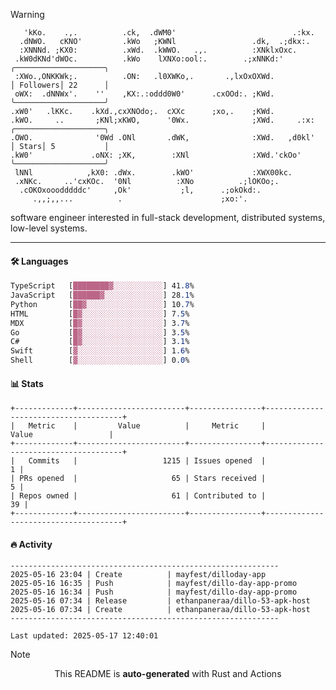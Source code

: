 > [!WARNING]
> ```>     .'.                         .lxx;                            ..    
>    'kKo.    .,.          .ck,  .dWM0'                          .:kx.   
>   .dNWO.   cKNO'         .kWo   ;KWNl                 .dk,  .;dkx:.    
>   :XNNNd. ;KX0:          .xWd.  .kWWO.   .,.          :XNklxOxc.       
>  .kW0dKNd'dWOc.          .kWo    lXNXo:ool:.        .;xNNKd:'          ╭────────────────────╮
>  :XWo.,ONKKWk;.          .ON:   .l0XWKo,.       .,lxOxOXWd.            │ Followers│ 22      │
>  oWX:  .dNNWx'.    ''    ,KX:.:oddd0W0'      .cxOOd:. ;KWd.            ╰────────────────────╯
> .xW0'   .lKKc.    .kXd.,cxXNOdo;.  cXXc      ;xo,.    ;KWd.            
> .kWO.     ..       ;KNl;xKWO,      '0Wx.              ;XWd.     .:x:   ╭────────────────────╮
> .OWO.              '0Wd .ONl       .dWK,              :XWd.   ,d0kl'   │ Stars│ 5           │
> .kW0'             .oNX: ;XK,        :XNl              :XWd.'ckOo'      ╰────────────────────╯
>  lNNl            ,kX0: .dWx.        .kWO'             :XWX00kc.        
>  .xNKc.     ..'cxKOc.  '0Nl          :XNo          .;lOKOo;.           
>   .cOKOxooodddddc'     ,Ok'           ;l,      .;okOkd:.               
>      .,,;,,...          .                      ;xo:'.                  
> ```
> <p>software engineer interested in full-stack development, distributed systems, low-level systems.</p>

---

#### 🛠️ Languages
```css
TypeScript   [████████▓░░░░░░░░░░░] 41.8%
JavaScript   [██████▓░░░░░░░░░░░░░] 28.1%
Python       [██▓░░░░░░░░░░░░░░░░░] 10.7%
HTML         [█▓░░░░░░░░░░░░░░░░░░] 7.5%
MDX          [█▓░░░░░░░░░░░░░░░░░░] 3.7%
Go           [█▓░░░░░░░░░░░░░░░░░░] 3.5%
C#           [█▓░░░░░░░░░░░░░░░░░░] 3.1%
Swift        [▓░░░░░░░░░░░░░░░░░░░] 1.6%
Shell        [▓░░░░░░░░░░░░░░░░░░░] 0.0%
```

#### 📊 Stats
```
+-------------+------------------------+----------------+--------------------------------------+
|   Metric    |         Value          |     Metric     |                Value                 |
+-------------+------------------------+----------------+--------------------------------------+
|   Commits   |                   1215 | Issues opened  |                                    1 |
| PRs opened  |                     65 | Stars received |                                    5 |
| Repos owned |                     61 | Contributed to |                                   39 |
+-------------+------------------------+----------------+--------------------------------------+
```

#### 🔥 Activity
```
------------------------------------------------------------
2025-05-16 23:04 | Create          | mayfest/dilloday-app
2025-05-16 16:35 | Push            | mayfest/dillo-day-app-promo
2025-05-16 16:34 | Push            | mayfest/dillo-day-app-promo
2025-05-16 07:34 | Release         | ethanpaneraa/dillo-53-apk-host
2025-05-16 07:34 | Create          | ethanpaneraa/dillo-53-apk-host
------------------------------------------------------------

Last updated: 2025-05-17 12:40:01
```

> [!NOTE]
> <p align="center">This README is <b>auto-generated</b> with Rust and Actions</p>